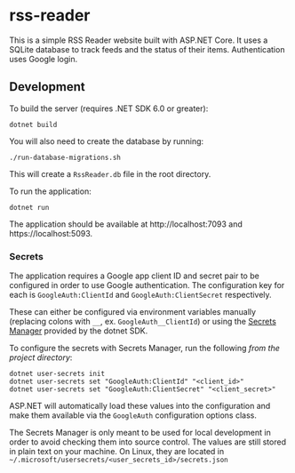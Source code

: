 # rss-reader

This is a simple RSS Reader website built with ASP.NET Core. It uses a SQLite database to track feeds and the status of their items. Authentication uses Google login.

## Development

To build the server (requires .NET SDK 6.0 or greater):

```
dotnet build
```

You will also need to create the database by running:

```
./run-database-migrations.sh
```

This will create a `RssReader.db` file in the root directory.

To run the application:

```
dotnet run
```

The application should be available at http://localhost:7093 and https://localhost:5093.

### Secrets

The application requires a Google app client ID and secret pair to be configured in order to use Google authentication. The configuration key for each is `GoogleAuth:ClientId` and `GoogleAuth:ClientSecret` respectively.

These can either be configured via environment variables manually (replacing colons with `__`, ex. `GoogleAuth__ClientId`) or using the [Secrets Manager](https://learn.microsoft.com/en-us/aspnet/core/security/app-secrets?view=aspnetcore-7.0&tabs=linux) provided by the dotnet SDK.

To configure the secrets with Secrets Manager, run the following *from the project directory*:
```
dotnet user-secrets init
dotnet user-secrets set "GoogleAuth:ClientId" "<client_id>"
dotnet user-secrets set "GoogleAuth:ClientSecret" "<client_secret>"
```

ASP.NET will automatically load these values into the configuration and make them available via the `GoogleAuth` configuration options class.

The Secrets Manager is only meant to be used for local development in order to avoid checking them into source control. The values are still stored in plain text on your machine. On Linux, they are located in `~/.microsoft/usersecrets/<user_secrets_id>/secrets.json`
